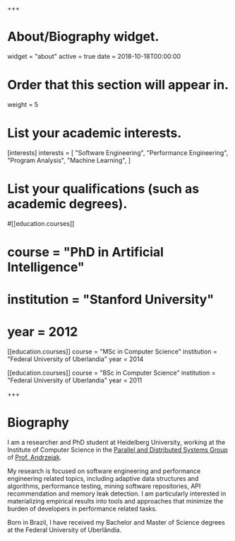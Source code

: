+++
# About/Biography widget.
widget = "about"
active = true
date = 2018-10-18T00:00:00

# Order that this section will appear in.
weight = 5

# List your academic interests.
[interests]
  interests = [
    "Software Engineering",
    "Performance Engineering",
    "Program Analysis",
	"Machine Learning",
  ]

# List your qualifications (such as academic degrees).
#[[education.courses]]
#  course = "PhD in Artificial Intelligence"
#  institution = "Stanford University"
#  year = 2012

[[education.courses]]
  course = "MSc in Computer Science"
  institution = "Federal University of Uberlandia"
  year = 2014

[[education.courses]]
  course = "BSc in Computer Science"
  institution = "Federal University of Uberlandia"
  year = 2011
 
+++

# Biography

I am a researcher and PhD student at Heidelberg University, working at the Institute of Computer Science 
in the [Parallel and Distributed Systems Group](https://pvs.ifi.uni-heidelberg.de/home/) of [Prof. Andrzejak](https://pvs.ifi.uni-heidelberg.de/team/aa/). 

My research is focused on software engineering and performance engineering related topics, including 
adaptive data structures and algorithms, performance testing, mining software repositories, API recommendation and memory leak detection.
I am particularly interested in materializing empirical results into tools and approaches that minimize the 
burden of developers in performance related tasks.

Born in Brazil, I have received my Bachelor and Master of Science degrees at the Federal University of Uberlândia.

